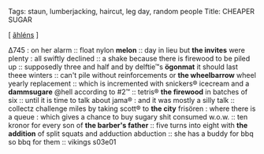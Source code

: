 Tags: staun, lumberjacking, haircut, leg day, random people
Title: CHEAPER SUGAR
  
[ [ãhléns](https://maps.app.goo.gl/4KLR5ZC8pEdL3Trx6) ]

Δ745 : on her alarm :: float nylon **melon** :: day in lieu but **the invites** were plenty : all swiftly declined :: a shake because there is firewood to be piled up :: supposedly three and half and by delftie™s **ögonmat** it should last theee winters :: can't pile without reinforcements or **the wheelbarrow** wheel yearly replacement :: which is incremented with snickers® icecream and a **dammsugare** @hell according to #2™ :: tetris® **the firewood** in batches of six :: until it is time to talk about jama® : and it was mostly a silly talk :: collectz challenge miles by taking scott® to **the city** frisören : where there is a queue : which gives a chance to buy sugary shit consumed w.o.w. :: ten kronor for every son of **the barber's father** :: five turns into eight with **the addition** of split squats and adduction abduction :: she has a buddy for bbq so bbq for them :: vikings s03e01  
